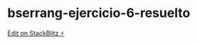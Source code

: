 # bserrang-ejercicio-6-resuelto

[Edit on StackBlitz ⚡️](https://stackblitz.com/edit/bserrang-ejercicio-6-resuelto)